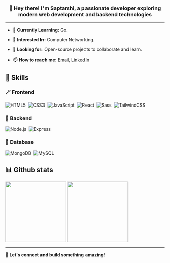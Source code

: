 <h3 align="center">
👋 Hey there! I'm <strong>Saptarshi</strong>, a passionate developer exploring modern web development and backend technologies
</h3>

---

<!-- <img align="right" alt="GIF" src="./assets/cat.gif" width="250px"/> -->

- 🔭 **Currently Learning:** Go.

- 🌱 **Interested In:** Computer Networking.

- 👯 **Looking for:** Open-source projects to collaborate and learn.

- 📫 **How to reach me:** [Email](mailto:saptarshimula3@gmail.com), [LinkedIn](https://www.linkedin.com/in/toya-aoi)

## 🔧 Skills

### 🪄 Frontend
  
![HTML5](https://img.shields.io/badge/-HTML5-E34F26?style=for-the-badge&logo=html5&logoColor=white)&nbsp;
![CSS3](https://img.shields.io/badge/-CSS3-1572B6?style=for-the-badge&logo=css3)&nbsp;
![JavaScript](https://img.shields.io/badge/Javascript-F7DF1E.svg?style=for-the-badge&logo=javascript&logoColor=black)&nbsp;
![React](https://img.shields.io/badge/-React-%23404d59?style=for-the-badge&logo=react)&nbsp;
![Sass](https://img.shields.io/badge/-Sass-CC6699?style=for-the-badge&logo=sass&logoColor=white)&nbsp;
![TailwindCSS](https://img.shields.io/badge/-Tailwind_CSS-38B2AC?style=for-the-badge&logo=tailwind-css&logoColor=white)&nbsp;

### 🧩 Backend

![Node.js](https://img.shields.io/badge/node.js-339933.svg?style=for-the-badge&logo=nodedotjs&logoColor=white)&nbsp;
![Express](https://img.shields.io/badge/express-000000.svg?style=for-the-badge&logo=express&logoColor=white)&nbsp;

### 💽 Database

![MongoDB](https://img.shields.io/badge/-MongoDB-47A248?style=for-the-badge&logo=mongodb&logoColor=white)&nbsp;
![MySQL](https://img.shields.io/badge/-MySQL-00000F?style=for-the-badge&logo=mysql)&nbsp;

## 📊 Github stats

<!-- Bassed on: https://github.com/toyaAoi/github-readme-stats -->
  <img src="https://github-readme-stats.vercel.app/api?username=toyaAoi&theme=dark&hide_border=true&include_all_commits=true&count_private=true" height="192px"/>
  <img src="https://github-readme-stats.vercel.app/api/top-langs/?username=toyaAoi&theme=dark&hide_border=true&include_all_commits=true&count_private=true&layout=compact" height="192px"/>

---

🌟 **Let's connect and build something amazing!**
